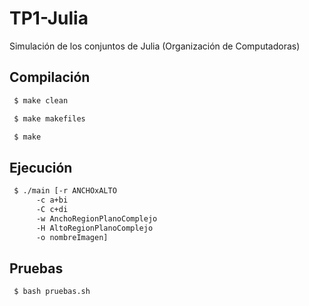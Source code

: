 # TP1-Julia

Simulación de los conjuntos de Julia (Organización de Computadoras)

## Compilación

```bash
 $ make clean

 $ make makefiles

 $ make
```

## Ejecución

```bash
 $ ./main [-r ANCHOxALTO
	  -c a+bi
	  -C c+di
	  -w AnchoRegionPlanoComplejo
	  -H AltoRegionPlanoComplejo
	  -o nombreImagen]
```

## Pruebas

```bash
 $ bash pruebas.sh
```

